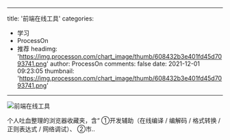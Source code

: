 
---
title: '前端在线工具'
categories: 
 - 学习
 - ProcessOn
 - 推荐
headimg: 'https://img.processon.com/chart_image/thumb/608432b3e401fd45d7093741.png'
author: ProcessOn
comments: false
date: 2021-12-01 09:23:05
thumbnail: 'https://img.processon.com/chart_image/thumb/608432b3e401fd45d7093741.png'
---

<div>   
<img class="thumb" alt="前端在线工具" src="https://img.processon.com/chart_image/thumb/608432b3e401fd45d7093741.png" referrerpolicy="no-referrer">
<p>个人吐血整理的浏览器收藏夹，含“
①开发辅助（在线编译 / 编解码 / 格式转换 / 正则表达式 / 网络调试）、
②市..</p>  
</div>
            